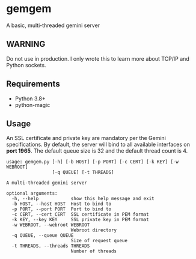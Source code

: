 # gemgem

A basic, multi-threaded gemini server

## WARNING

Do not use in production. I only wrote this to learn more about TCP/IP and Python sockets.

## Requirements

- Python 3.8+
- python-magic

## Usage

An SSL certificate and private key are mandatory per the Gemini specifications. By default, the server will bind to all available interfaces on **port 1965**. The default queue size is 32 and the default thread count is 4.

```
usage: gemgem.py [-h] [-b HOST] [-p PORT] [-c CERT] [-k KEY] [-w WEBROOT]
                 [-q QUEUE] [-t THREADS]

A multi-threaded gemini server

optional arguments:
  -h, --help            show this help message and exit
  -b HOST, --host HOST  Host to bind to
  -p PORT, --port PORT  Port to bind to
  -c CERT, --cert CERT  SSL certificate in PEM format
  -k KEY, --key KEY     SSL private key in PEM format
  -w WEBROOT, --webroot WEBROOT
                        Webroot directory
  -q QUEUE, --queue QUEUE
                        Size of request queue
  -t THREADS, --threads THREADS
                        Number of threads
```
